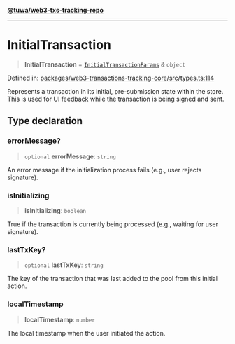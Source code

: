 [**@tuwa/web3-txs-tracking-repo**](../../../README.md)

***

# InitialTransaction

> **InitialTransaction** = [`InitialTransactionParams`](InitialTransactionParams.md) & `object`

Defined in: [packages/web3-transactions-tracking-core/src/types.ts:114](https://github.com/TuwaIO/web3-transactions-tracking/blob/b5153949c59e82f6ac101c4b51be3e5161d4301e/packages/web3-transactions-tracking-core/src/types.ts#L114)

Represents a transaction in its initial, pre-submission state within the store.
This is used for UI feedback while the transaction is being signed and sent.

## Type declaration

### errorMessage?

> `optional` **errorMessage**: `string`

An error message if the initialization process fails (e.g., user rejects signature).

### isInitializing

> **isInitializing**: `boolean`

True if the transaction is currently being processed (e.g., waiting for user signature).

### lastTxKey?

> `optional` **lastTxKey**: `string`

The key of the transaction that was last added to the pool from this initial action.

### localTimestamp

> **localTimestamp**: `number`

The local timestamp when the user initiated the action.
